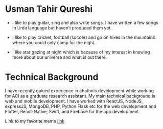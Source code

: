 # Usman Tahir Qureshi
- I like to play guitar, sing and also write songs. I have written a few songs in Urdu language but haven't produced them yet.
* I like to play cricket, football (soccer) and go on hikes in the mountains where you could only camp for the night.
+ I like star gazing at night which is because of my interest in knowing more about our universe and what is out there. 

# Technical Background
I have recently gained experience in chatbots development while working for ACI as a graduate research assistant. My main technical background is web and mobile development. I have worked with ReactJS, NodeJS, expressJS, MongoDB, PHP, Python Flask etc for the web development and Flutter, React-Native, Swift, and Firebase for the app development.

Link to my favorite meme [link](https://img.ifunny.co/images/e5c9224d23cbe26ae52846e9d01a40b9b2704b053f6e98772035b51feb70ca2c_1.jpg)
